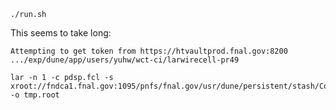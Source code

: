 

```bash!
./run.sh
```
This seems to take long:
```bash!
Attempting to get token from https://htvaultprod.fnal.gov:8200 .../exp/dune/app/users/yuhw/wct-ci/larwirecell-pr49
```

```bash!
lar -n 1 -c pdsp.fcl -s xroot://fndca1.fnal.gov:1095/pnfs/fnal.gov/usr/dune/persistent/stash/ContinuousIntegration/protoDUNEsp/datareco/np04_raw_run005809_0004_dl6.root -o tmp.root
```
